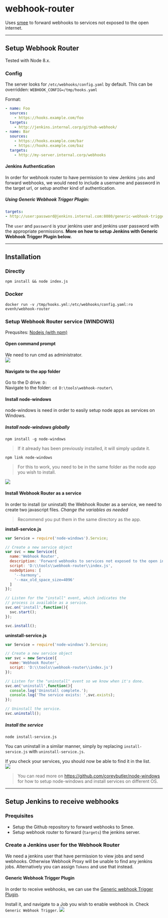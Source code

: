 # webhook-router
Uses [smee](https://github.com/probot/smee) to forward webhooks to services not exposed to the open internet.

---

## Setup Webhook Router
Tested with Node 8.x.

### Config
The server looks for `/etc/webhooks/config.yaml` by default. This can be overridden: `WEBHOOK_CONFIG=/tmp/hooks.yaml`

Format:
```yaml
- name: Foo
  sources:
    - https://hooks.example.com/foo
  targets:
    - http://jenkins.internal.corp/github-webhook/
- name: Bar
  sources:
    - https://hooks.example.com/bar
    - https://hooks.example.com/baz
  targets:
    - http://my-server.internal.corp/webhooks
```

#### Jenkins Authentication
In order for webhook router to have permission to view Jenkins `jobs` and forward webhooks, we would need to include a username and password in the target url, or setup another kind of authentication. 

##### Using Generic Webhook Trigger Plugin:
```yaml
targets:
- http://user:password@jenkins.internal.com:8080/generic-webhook-trigger/invoke/
```
The `user` and `password` is your jenkins user and jenkins user password with the appropriate permissions.
**More on how to setup Jenkins with Generic Webhook Trigger Plugin below.**

---

## Installation

### Directly
`npm install && node index.js`

### Docker
`docker run -v /tmp/hooks.yml:/etc/webhooks/config.yaml:ro evenh/webhook-router`

### Setup Webhook Router service (WINDOWS)
Prequsites: [Nodejs (with npm)](https://nodejs.org/en/)

#### Open command prompt
We need to run cmd as administrator.  
![](https://i.imgur.com/rJqDm4f.png)

#### Navigate to the app folder
Go to the D drive: `D:`  
Navigate to the folder: `cd D:\tools\webhook-router\`

#### Install node-windows
node-windows is need in order to easily setup node apps as services on Windows.

##### Install node-windows globally
`npm install -g node-windows`  
> If it already has been previously installed, it will simply update it.

`npm link node-windows`  
> For this to work, you need to be in the same folder as the node app you wish to install.  

![](https://i.imgur.com/AwqSr8y.png)

#### Install Webhook Router as a service
In order to install (or uninstall) the Webhook Router as a service, we need to create two javascript files. _Change the variables as needed_

> Recommend you put them in the same directory as the app.

**install-service.js**
```javascript
var Service = require('node-windows').Service;

// Create a new service object
var svc = new Service({
  name:'Webhook Router',
  description: 'Forward webhooks to services not exposed to the open internet.',
  script: 'D:\\tools\\webhook-router\\index.js',
  nodeOptions: [
    '--harmony',
    '--max_old_space_size=4096'
  ]
});

// Listen for the "install" event, which indicates the
// process is available as a service.
svc.on('install',function(){
  svc.start();
});

svc.install();
```

**uninstall-service.js**
```javascript
var Service = require('node-windows').Service;

// Create a new service object
var svc = new Service({
  name:'Webhook Router',
  script: 'D:\\tools\\webhook-router\\index.js')
});

// Listen for the "uninstall" event so we know when it's done.
svc.on('uninstall',function(){
  console.log('Uninstall complete.');
  console.log('The service exists: ',svc.exists);
});

// Uninstall the service.
svc.uninstall();
```

##### Install the service
`node install-service.js`

You can uninstall in a similar manner, simply by replacing `install-service.js` with `uninstall-service.js`.

If you check your services, you should now be able to find it in the list.   
![](https://i.imgur.com/zoYc67s.png)
> You can read more on https://github.com/coreybutler/node-windows for how to setup node-windows and install services on different OS.

-----

## Setup Jenkins to receive webhooks
### Prequisites
- Setup the Github repository to forward webhooks to Smee.
- Setup webhook router to forward (`targets`) the jenkins server.

### Create a Jenkins user for the Webhook Router
We need a jenkins user that have permission to view jobs and send webhooks. Otherwise Webhook Proxy will be unable to find any jenkins jobs. Alternatively you can assign `Tokens` and use that instead.

#### Generic Webhook Trigger Plugin
In order to receive webhooks, we can use the [Generic webhook Trigger Plugin](https://wiki.jenkins.io/display/JENKINS/Generic+Webhook+Trigger+Plugin).

Install it, and navigate to a Job you wish to enable webhook in. Check `Generic Webhook Trigger`.
![](https://i.imgur.com/oK0OjDo.png)
